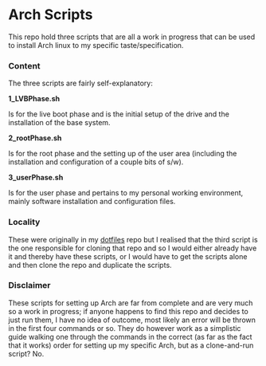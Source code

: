 Arch Scripts
===========

This repo hold three scripts that are all a work in progress that can be used to install Arch linux to my specific taste/specification. 

### Content

The three scripts are fairly self-explanatory:

**1_LVBPhase.sh**

Is for the live boot phase and is the initial setup of the drive and the installation of the base system.

**2_rootPhase.sh**

Is for the root phase and the setting up of the user area (including the installation and configuration of a couple bits of s/w).

**3_userPhase.sh**

Is for the user phase and pertains to my personal working environment, mainly software installation and configuration files.

### Locality

These were originally in my [dotfiles](https://github.com/bodneyc/dotfiles) repo but I realised that the third script is the one responsible for cloning that repo and so I would either already have it and thereby have these scripts, or I would have to get the scripts alone and then clone the repo and duplicate the scripts.

### Disclaimer

These scripts for setting up Arch are far from complete and are very much so a work in progress; if anyone happens to find this repo and decides to just run them, I have no idea of outcome, most likely an error will be thrown in the first four commands or so. They do however work as a simplistic guide walking one through the commands in the correct (as far as the fact that it works) order for setting up my specific Arch, but as a clone-and-run script? No.

